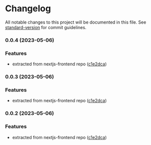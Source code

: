 # Changelog

All notable changes to this project will be documented in this file. See [standard-version](https://github.com/conventional-changelog/standard-version) for commit guidelines.

### 0.0.4 (2023-05-06)


### Features

* extracted from nextjs-frontend repo ([c1e2dca](https://github.com/VitaVault/vv-components/commit/c1e2dca9169dc3f819547fde8aef2433d35a62c9))

### 0.0.3 (2023-05-06)


### Features

* extracted from nextjs-frontend repo ([c1e2dca](https://github.com/VitaVault/vv-components/commit/c1e2dca9169dc3f819547fde8aef2433d35a62c9))

### 0.0.2 (2023-05-06)


### Features

* extracted from nextjs-frontend repo ([c1e2dca](https://github.com/VitaVault/vv-components/commit/c1e2dca9169dc3f819547fde8aef2433d35a62c9))
